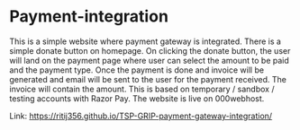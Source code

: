 # Payment-integration

This is a simple website where payment gateway is integrated. There is a simple donate button on homepage. On clicking the donate button, the user will land on the payment page where user can select the amount to be paid and the payment type. Once the payment is done and invoice will be generated and email will be sent to the user for the payment received. The invoice will contain the amount. This is based on temporary / sandbox / testing accounts with Razor Pay. The website is live on 000webhost.

Link: https://ritij356.github.io/TSP-GRIP-payment-gateway-integration/
